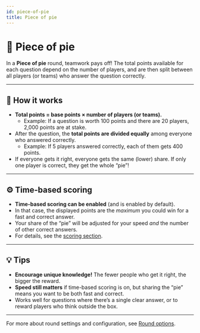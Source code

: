 ```yaml
---
id: piece-of-pie
title: Piece of pie
---
```


# 🥧 Piece of pie

In a **Piece of pie** round, teamwork pays off! The total points available for each question depend on the number of players, and are then split between all players (or teams) who answer the question correctly.

---

## 📝 How it works

- **Total points = base points × number of players (or teams).**
    - Example: If a question is worth 100 points and there are 20 players, 2,000 points are at stake.
- After the question, the **total points are divided equally** among everyone who answered correctly.
    - Example: If 5 players answered correctly, each of them gets 400 points.
- If everyone gets it right, everyone gets the same (lower) share. If only one player is correct, they get the whole “pie”!

---

## ⚙️ Time-based scoring

- **Time-based scoring can be enabled** (and is enabled by default).
- In that case, the displayed points are the _maximum_ you could win for a fast and correct answer.
- Your share of the “pie” will be adjusted for your speed _and_ the number of other correct answers.
- For details, see the [scoring section](../editor/008-round-options.md#scoring).

---

## 💡 Tips

- **Encourage unique knowledge!** The fewer people who get it right, the bigger the reward.
- **Speed still matters** if time-based scoring is on, but sharing the “pie” means you want to be both fast and correct.
- Works well for questions where there’s a single clear answer, or to reward players who think outside the box.

---

For more about round settings and configuration, see [Round options](../editor/008-round-options.md).
